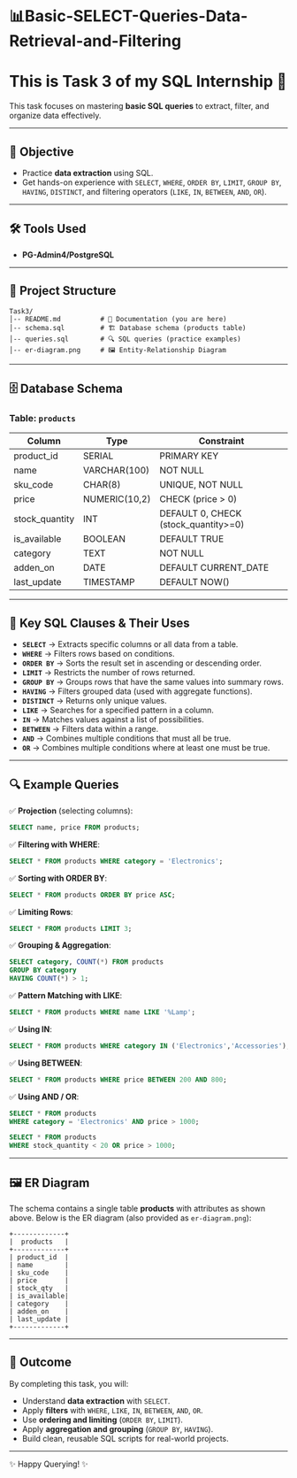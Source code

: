 # 📊Basic-SELECT-Queries-Data-Retrieval-and-Filtering

#  This is Task 3 of my SQL Internship 🚀

This task focuses on mastering **basic SQL queries** to extract, filter, and organize data effectively.

---

## 📝 Objective

* Practice **data extraction** using SQL.
* Get hands-on experience with `SELECT`, `WHERE`, `ORDER BY`, `LIMIT`, `GROUP BY`, `HAVING`, `DISTINCT`, and filtering operators (`LIKE`, `IN`, `BETWEEN`, `AND`, `OR`).

---

## 🛠️ Tools Used

* **PG-Admin4/PostgreSQL**

---

## 📂 Project Structure

```
Task3/
│-- README.md          # 📖 Documentation (you are here)
│-- schema.sql         # 🏗️ Database schema (products table)
│-- queries.sql        # 🔍 SQL queries (practice examples)
│-- er-diagram.png     # 🖼️ Entity-Relationship Diagram
```

---

## 🗄️ Database Schema

### Table: `products`

| Column         | Type          | Constraint                           |
| -------------- | ------------- | ------------------------------------ |
| product_id     | SERIAL        | PRIMARY KEY                          |
| name           | VARCHAR(100)  | NOT NULL                             |
| sku_code       | CHAR(8)       | UNIQUE, NOT NULL                     |
| price          | NUMERIC(10,2) | CHECK (price > 0)                    |
| stock_quantity | INT           | DEFAULT 0, CHECK (stock_quantity>=0) |
| is_available   | BOOLEAN       | DEFAULT TRUE                         |
| category       | TEXT          | NOT NULL                             |
| adden_on       | DATE          | DEFAULT CURRENT_DATE                 |
| last_update    | TIMESTAMP     | DEFAULT NOW()                        |

---

## 🔑 Key SQL Clauses & Their Uses

* **`SELECT`** → Extracts specific columns or all data from a table.
* **`WHERE`** → Filters rows based on conditions.
* **`ORDER BY`** → Sorts the result set in ascending or descending order.
* **`LIMIT`** → Restricts the number of rows returned.
* **`GROUP BY`** → Groups rows that have the same values into summary rows.
* **`HAVING`** → Filters grouped data (used with aggregate functions).
* **`DISTINCT`** → Returns only unique values.
* **`LIKE`** → Searches for a specified pattern in a column.
* **`IN`** → Matches values against a list of possibilities.
* **`BETWEEN`** → Filters data within a range.
* **`AND`** → Combines multiple conditions that must all be true.
* **`OR`** → Combines multiple conditions where at least one must be true.

---

## 🔍 Example Queries

✅ **Projection** (selecting columns):

```sql
SELECT name, price FROM products;
```

✅ **Filtering with WHERE**:

```sql
SELECT * FROM products WHERE category = 'Electronics';
```

✅ **Sorting with ORDER BY**:

```sql
SELECT * FROM products ORDER BY price ASC;
```

✅ **Limiting Rows**:

```sql
SELECT * FROM products LIMIT 3;
```

✅ **Grouping & Aggregation**:

```sql
SELECT category, COUNT(*) FROM products
GROUP BY category
HAVING COUNT(*) > 1;
```

✅ **Pattern Matching with LIKE**:

```sql
SELECT * FROM products WHERE name LIKE '%Lamp';
```

✅ **Using IN**:

```sql
SELECT * FROM products WHERE category IN ('Electronics','Accessories');
```

✅ **Using BETWEEN**:

```sql
SELECT * FROM products WHERE price BETWEEN 200 AND 800;
```

✅ **Using AND / OR**:

```sql
SELECT * FROM products 
WHERE category = 'Electronics' AND price > 1000;

SELECT * FROM products 
WHERE stock_quantity < 20 OR price > 1000;
```

---

## 🖼️ ER Diagram

The schema contains a single table **products** with attributes as shown above.
Below is the ER diagram (also provided as `er-diagram.png`):

```plaintext
+-------------+
|  products   |
+-------------+
| product_id  |
| name        |
| sku_code    |
| price       |
| stock_qty   |
| is_available|
| category    |
| adden_on    |
| last_update |
+-------------+
```

---

## 🎯 Outcome

By completing this task, you will:

* Understand **data extraction** with `SELECT`.
* Apply **filters** with `WHERE`, `LIKE`, `IN`, `BETWEEN`, `AND`, `OR`.
* Use **ordering and limiting** (`ORDER BY`, `LIMIT`).
* Apply **aggregation and grouping** (`GROUP BY`, `HAVING`).
* Build clean, reusable SQL scripts for real-world projects.

---

✨ Happy Querying! ✨
